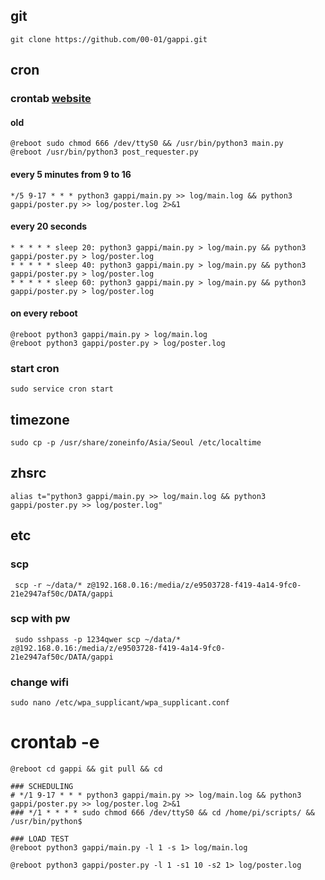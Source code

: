 ## git

    git clone https://github.com/00-01/gappi.git

## cron

### crontab [website](https://crontab.guru/)

#### old

    @reboot sudo chmod 666 /dev/ttyS0 && /usr/bin/python3 main.py
    @reboot /usr/bin/python3 post_requester.py

#### every 5 minutes from 9 to 16

    */5 9-17 * * * python3 gappi/main.py >> log/main.log && python3 gappi/poster.py >> log/poster.log 2>&1

#### every 20 seconds

    * * * * * sleep 20: python3 gappi/main.py > log/main.py && python3 gappi/poster.py > log/poster.log
    * * * * * sleep 40: python3 gappi/main.py > log/main.py && python3 gappi/poster.py > log/poster.log
    * * * * * sleep 60: python3 gappi/main.py > log/main.py && python3 gappi/poster.py > log/poster.log

#### on every reboot

    @reboot python3 gappi/main.py > log/main.log
    @reboot python3 gappi/poster.py > log/poster.log

### start cron

    sudo service cron start

## timezone

    sudo cp -p /usr/share/zoneinfo/Asia/Seoul /etc/localtime

## zhsrc

    alias t="python3 gappi/main.py >> log/main.log && python3 gappi/poster.py >> log/poster.log"

## etc

### scp

     scp -r ~/data/* z@192.168.0.16:/media/z/e9503728-f419-4a14-9fc0-21e2947af50c/DATA/gappi

### scp with pw

     sudo sshpass -p 1234qwer scp ~/data/* z@192.168.0.16:/media/z/e9503728-f419-4a14-9fc0-21e2947af50c/DATA/gappi

### change wifi

    sudo nano /etc/wpa_supplicant/wpa_supplicant.conf

# crontab -e

    @reboot cd gappi && git pull && cd

    ### SCHEDULING
    # */1 9-17 * * * python3 gappi/main.py >> log/main.log && python3 gappi/poster.py >> log/poster.log 2>&1
    ### */1 * * * * sudo chmod 666 /dev/ttyS0 && cd /home/pi/scripts/ && /usr/bin/python$

    ### LOAD TEST
    @reboot python3 gappi/main.py -l 1 -s 1> log/main.log

    @reboot python3 gappi/poster.py -l 1 -s1 10 -s2 1> log/poster.log
